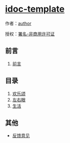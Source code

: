 # [idoc-template]()

作者：[author](https://github.com/)

授权：<a rel="license" href="http://creativecommons.org/licenses/by-nc/4.0/">署名-非商用许可证</a>

## 前言
1. [前言](#README)

## 目录
1. [欢乐颂](#docs/a)
1. [左右眼](#docs/b)
1. [生活](#docs/c)



## 其他

- [反馈意见](https://github.com///issues)


<br/><br/><br/>